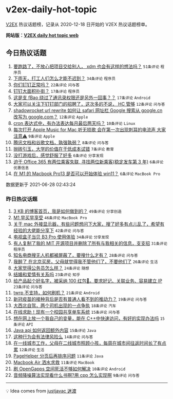 # v2ex-daily-hot-topic

[V2EX](https://www.v2ex.com/) 热议话题榜，记录从 2020-12-18 日开始的 V2EX 热议话题榜单。

**网站版：[V2EX daily hot topic web](https://boojack.github.io/v2ex-daily-hot-topic-web/)**

## 今日热议话题

<!-- TODAY BEGIN -->

1. [要跑路了，不放心把项目交给别人， xdm 也会有这样的想法吗？](https://www.v2ex.com/t/786146) `51条评论` `程序员`
1. [下雨天，打工人们怎么才能不迟到？](https://www.v2ex.com/t/786152) `34条评论` `程序员`
1. [你们钉钉正常吗？](https://www.v2ex.com/t/786159) `22条评论` `问与答`
1. [钉钉大面积扑街？](https://www.v2ex.com/t/786171) `17条评论` `程序员`
1. [这是支 fBao 绕过了通讯录权限还是另外一回事？？](https://www.v2ex.com/t/786137) `17条评论` `Android`
1. [大家可以关注下钉钉部门的招聘了，这次多的不说， HC 管够](https://www.v2ex.com/t/786167) `12条评论` `问与答`
1. [shadowrocket url rewrite 如何让 safari 网址栏 Google 搜索从 google.cn 改写为 google.com？](https://www.v2ex.com/t/786157) `12条评论` `Apple`
1. [cron 表达式中，有办法表达每月最后两天吗？](https://www.v2ex.com/t/786138) `10条评论` `Linux`
1. [每次打开 Apple Music for Mac 听无损歌 会在第一次出现刺耳的电流声 大家注意⚠️](https://www.v2ex.com/t/786161) `9条评论` `Apple`
1. [腾讯文档和谷歌文档，孰强孰弱？](https://www.v2ex.com/t/786162) `8条评论` `问与答`
1. [抛砖引玉，大学的价值在于低成本试错](https://www.v2ex.com/t/786148) `7条评论` `教育`
1. [没打游戏后，感觉舒服了好多](https://www.v2ex.com/t/786173) `6条评论` `分享发现`
1. [迫于 Office 365 有两位乘客失联, 寻找两位新乘客(稳定发车第 3 年)](https://www.v2ex.com/t/786145) `6条评论` `优惠信息`
1. [在 M1 的 Macbook Pro13 是否可以开始体验 win11？](https://www.v2ex.com/t/786143) `6条评论` `MacBook Pro`

数据更新于 2021-06-28 02:43:24

<!-- TODAY END -->

### 昨日热议话题

<!-- YESTERDAY BEGIN -->

1. [3 KB 的博客首页，我是如何做到的？](https://www.v2ex.com/t/786028) `49条评论` `分享创造`
1. [M1 早买早享受](https://www.v2ex.com/t/786045) `46条评论` `MacBook Pro`
1. [关于 mac 外接显示器，有些问题想问下大家，搜了好多有点儿乱了，希望有经验的大佬能分享下](https://www.v2ex.com/t/786015) `42条评论` `问与答`
1. [电视盒子当贝 B3 Pro 使用体验](https://www.v2ex.com/t/786036) `34条评论` `分享发现`
1. [有人复制了我的 MIT 开源项目并删除了所有与我相关的信息，支支招](https://www.v2ex.com/t/786099) `31条评论` `程序员`
1. [知名电商搜无人机都被屏蔽了，要搜什么才有？](https://www.v2ex.com/t/786069) `28条评论` `问与答`
1. [我醉了 在北京买房，父母就觉得我不管他们了，不要他们了](https://www.v2ex.com/t/786073) `26条评论` `生活`
1. [大家觉得公务员怎么样？](https://www.v2ex.com/t/786066) `24条评论` `随想`
1. [结婚和爱情有关系吗](https://www.v2ex.com/t/786038) `23条评论` `知乎`
1. [给产品起个好名字，被采纳 100 红包🧧。要求好记、关联业务、容易建立 IP](https://www.v2ex.com/t/786085) `23条评论` `问与答`
1. [twrp 不支持，如何刷机？](https://www.v2ex.com/t/786086) `21条评论` `Android`
1. [新冠疫苗的接种背后是否有普通人看不到的推动力？](https://www.v2ex.com/t/786113) `19条评论` `问与答`
1. [大西北自驾，两个司机出现的一点争执](https://www.v2ex.com/t/786124) `18条评论` `汽车`
1. [在线求助！现有一个校园共享单车系统](https://www.v2ex.com/t/786082) `15条评论` `问与答`
1. [想在网上放一个我自己的变量，能在 C++中快速访问，有好的实现办法吗](https://www.v2ex.com/t/786052) `15条评论` `API`
1. [Java api 如何返回额外内容](https://www.v2ex.com/t/786021) `15条评论` `Java`
1. [这种行为会有法律风险么](https://www.v2ex.com/t/786067) `14条评论` `问与答`
1. [在一线城市工作，父母在二线城市照顾小孩，每周在城市间往返时间长了有点累](https://www.v2ex.com/t/786093) `12条评论` `生活`
1. [PageHelper 分页后再排序问题](https://www.v2ex.com/t/786110) `11条评论` `Java`
1. [Macbook Air 洒水求救](https://www.v2ex.com/t/786097) `11条评论` `MacBook`
1. [刷 OpenGapps 空间死活不够如何解决](https://www.v2ex.com/t/786101) `10条评论` `Android`
1. [音频降噪算法实现看什么书啊?用 cpp 怎么实现啊](https://www.v2ex.com/t/786095) `9条评论` `问与答`

<!-- YESTERDAY END -->

---

💡 Idea comes from [justjavac 迷渡](https://github.com/justjavac/)
